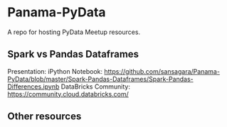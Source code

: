 # Panama-PyData
A repo for hosting PyData Meetup resources.

## Spark vs Pandas Dataframes
Presentation: 
iPython Notebook: https://github.com/sansagara/Panama-PyData/blob/master/Spark-Pandas-Dataframes/Spark-Pandas-Differences.ipynb
DataBricks Community: https://community.cloud.databricks.com/

## Other resources

